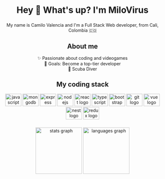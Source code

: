 <h1 align="center">Hey 👋 What's up? I'm MiloVirus</h1>

###

<p align="center">My name is Camilo Valencia and I'm a Full Stack Web developer, from Cali, Colombia 🇨🇴</p>

###



###
<h2 align="center">About me</h2>
<p align="center">✨ Passionate about coding and videogames<br>🎯 Goals: Become a top-tier developer<br> 🤿 Scuba Diver </p>




###
<h2 align="center">My coding stack</h2>
<div align="center">
  <img src="https://cdn.jsdelivr.net/gh/devicons/devicon/icons/javascript/javascript-original.svg" height="40" width="52" alt="javascript logo"  />
  <img src="https://cdn.jsdelivr.net/gh/devicons/devicon/icons/mongodb/mongodb-original.svg" height="40" width="52" alt="mongodb logo"  />
  <img src="https://cdn.jsdelivr.net/gh/devicons/devicon/icons/express/express-original.svg" height="40" width="52" alt="express logo"  />
  <img src="https://cdn.jsdelivr.net/gh/devicons/devicon/icons/nodejs/nodejs-original.svg" height="40" width="52" alt="nodejs logo"  />
  <img src="https://cdn.jsdelivr.net/gh/devicons/devicon/icons/react/react-original.svg" height="40" width="52" alt="react logo"  />
  <img src="https://cdn.jsdelivr.net/gh/devicons/devicon/icons/typescript/typescript-original.svg" height="40" width="52" alt="typescript logo"  />
  <img src="https://cdn.jsdelivr.net/gh/devicons/devicon/icons/bootstrap/bootstrap-original.svg" height="40" width="52" alt="bootstrap logo"  />
  <img src="https://cdn.jsdelivr.net/gh/devicons/devicon/icons/git/git-original.svg" height="40" width="52" alt="git logo"  />
  <img scr='https://cdn.jsdelivr.net/gh/devicons/devicon@latest/devicon.min.css' height="40" width="52" alt="vue logo" />
  <img src="https://cdn.jsdelivr.net/gh/devicons/devicon@latest/icons/nestjs/nestjs-original.svg" height="40" width="52" alt="nest logo"/>
  <img src="https://cdn.jsdelivr.net/gh/devicons/devicon@latest/icons/redux/redux-original.svg" height="40" width="52" alt="redux logo" />             
</div>

###

<div align="center">
  <img src="https://github-readme-stats.vercel.app/api?hide_title=false&hide_rank=false&show_icons=true&include_all_commits=true&count_private=true&disable_animations=false&theme=tokyonight&locale=en&hide_border=true&username=MiloVirus" height="150" alt="stats graph"  />
  <img src="https://github-readme-stats.vercel.app/api/top-langs?locale=en&hide_title=false&layout=compact&card_width=320&langs_count=6&theme=tokyonight&hide_border=true&username=MiloVirus" height="150" alt="languages graph"  />
</div>

###
